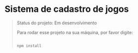 # Sistema de cadastro de jogos

> Status do projeto: Em desenvolvimento
>
> Para rodar esse projeto na sua máquina, por favor digite:
>
> ```
>
> npm install
> ```
